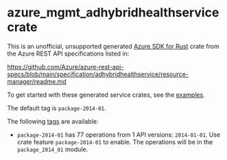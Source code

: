 # azure_mgmt_adhybridhealthservice crate

This is an unofficial, unsupported generated [Azure SDK for Rust](https://github.com/Azure/azure-sdk-for-rust/tree/legacy) crate from the Azure REST API specifications listed in:

https://github.com/Azure/azure-rest-api-specs/blob/main/specification/adhybridhealthservice/resource-manager/readme.md

To get started with these generated service crates, see the [examples](https://github.com/Azure/azure-sdk-for-rust/blob/legacy/services/README.md#examples).

The default tag is `package-2014-01`.

The following [tags](https://github.com/Azure/azure-sdk-for-rust/blob/legacy/services/tags.md) are available:

- `package-2014-01` has 77 operations from 1 API versions: `2014-01-01`. Use crate feature `package-2014-01` to enable. The operations will be in the `package_2014_01` module.